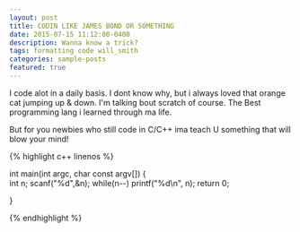 ```yaml
---
layout: post
title: CODIN LIKE JAMES BOND OR SOMETHING
date: 2015-07-15 11:12:00-0400
description: Wanna know a trick?
tags: formatting code will_smith
categories: sample-posts
featured: true
---
```


I code alot in a daily basis. I dont know why, but i always loved that orange cat jumping up & down. I'm talking bout scratch of course. The Best programming lang i learned through ma life.


But for you newbies who still code in C/C++ ima teach U something that will blow your mind!

{% highlight c++ linenos %}

int main(int argc, char const argv[])
{   
    int n;
    scanf("%d",&n);
    while(n--)
        printf("%d\n", n);
    return 0;

}

{% endhighlight %}
